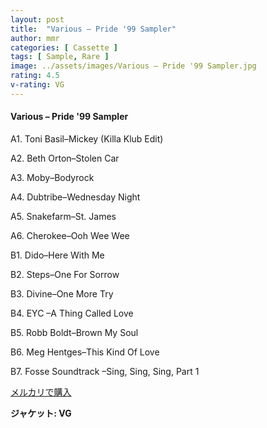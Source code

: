```yaml
---
layout: post
title:  "Various – Pride '99 Sampler"
author: mmr
categories: [ Cassette ]
tags: [ Sample, Rare ]
image: ../assets/images/Various – Pride '99 Sampler.jpg
rating: 4.5
v-rating: VG
---
```


#### Various – Pride '99 Sampler

A1. Toni Basil–Mickey (Killa Klub Edit)

A2. Beth Orton–Stolen Car

A3. Moby–Bodyrock

A4. Dubtribe–Wednesday Night

A5. Snakefarm–St. James

A6. Cherokee–Ooh Wee Wee

B1. Dido–Here With Me

B2. Steps–One For Sorrow

B3. Divine–One More Try

B4. EYC –A Thing Called Love

B5. Robb Boldt–Brown My Soul

B6. Meg Hentges–This Kind Of Love

B7. Fosse Soundtrack –Sing, Sing, Sing, Part 1

[メルカリで購入](https://jp.mercari.com/item/m95283497608)

<div class="mt-4 mb-4 d-flex align-items-center">
<strong class="mr-1">ジャケット: VG</strong>
</div>